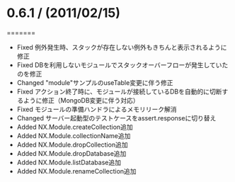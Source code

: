 # 0.6.1 / (2011/02/15)
=======

  * Fixed 例外発生時、スタックが存在しない例外もきちんと表示されるように修正
  * Fixed DBを利用しないモジュールでスタックオーバーフローが発生していたのを修正
  * Changed "module"サンプルのuseTable変更に伴う修正
  * Fixed アクション終了時に、モジュールが接続しているDBを自動的に切断するように修正（MongoDB変更に伴う対応）
  * Fixed モジュールの準備ハンドラによるメモリリーク解消
  * Changed サーバー起動型のテストケースをassert.responseに切り替え
  * Added NX.Module.createCollection追加
  * Added NX.Module.collectionName追加
  * Added NX.Module.dropCollection追加
  * Added NX.Module.dropDatabase追加
  * Added NX.Module.listDatabase追加
  * Added NX.Module.renameCollection追加

